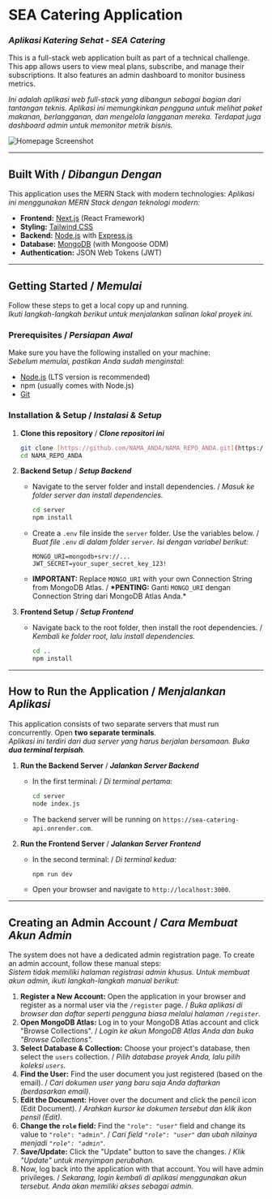 # SEA Catering Application

### _Aplikasi Katering Sehat - SEA Catering_

This is a full-stack web application built as part of a technical challenge. This app allows users to view meal plans, subscribe, and manage their subscriptions. It also features an admin dashboard to monitor business metrics.

_Ini adalah aplikasi web full-stack yang dibangun sebagai bagian dari tantangan teknis. Aplikasi ini memungkinkan pengguna untuk melihat paket makanan, berlangganan, dan mengelola langganan mereka. Terdapat juga dashboard admin untuk memonitor metrik bisnis._

![Homepage Screenshot](https://storage.googleapis.com/generativeai-downloads/images/2024/6/28/1719545802271816.png)

---

## Built With / _Dibangun Dengan_

This application uses the MERN Stack with modern technologies:
_Aplikasi ini menggunakan MERN Stack dengan teknologi modern:_

- **Frontend:** [Next.js](https://nextjs.org/) (React Framework)
- **Styling:** [Tailwind CSS](https://tailwindcss.com/)
- **Backend:** [Node.js](https://nodejs.org/) with [Express.js](https://expressjs.com/)
- **Database:** [MongoDB](https://www.mongodb.com/) (with Mongoose ODM)
- **Authentication:** JSON Web Tokens (JWT)

---

## Getting Started / _Memulai_

Follow these steps to get a local copy up and running.
<br>
_Ikuti langkah-langkah berikut untuk menjalankan salinan lokal proyek ini._

### Prerequisites / _Persiapan Awal_

Make sure you have the following installed on your machine:
<br>
_Sebelum memulai, pastikan Anda sudah menginstal:_

- [Node.js](https://nodejs.org/en/download/) (LTS version is recommended)
- npm (usually comes with Node.js)
- [Git](https://git-scm.com/downloads)

### Installation & Setup / _Instalasi & Setup_

1.  **Clone this repository** / **_Clone repositori ini_**

    ```bash
    git clone [https://github.com/NAMA_ANDA/NAMA_REPO_ANDA.git](https://github.com/NAMA_ANDA/NAMA_REPO_ANDA.git)
    cd NAMA_REPO_ANDA
    ```

2.  **Backend Setup** / **_Setup Backend_**

    - Navigate to the server folder and install dependencies. / _Masuk ke folder server dan install dependencies._
      ```bash
      cd server
      npm install
      ```
    - Create a `.env` file inside the `server` folder. Use the variables below. / _Buat file `.env` di dalam folder `server`. Isi dengan variabel berikut:_
      ```env
      MONGO_URI=mongodb+srv://...
      JWT_SECRET=your_super_secret_key_123!
      ```
    - **IMPORTANT:** Replace `MONGO_URI` with your own Connection String from MongoDB Atlas. / **\*PENTING:** Ganti `MONGO_URI` dengan Connection String dari MongoDB Atlas Anda.\*

3.  **Frontend Setup** / **_Setup Frontend_**
    - Navigate back to the root folder, then install the root dependencies. / _Kembali ke folder root, lalu install dependencies._
      ```bash
      cd ..
      npm install
      ```

---

## How to Run the Application / _Menjalankan Aplikasi_

This application consists of two separate servers that must run concurrently. Open **two separate terminals**.
<br>
_Aplikasi ini terdiri dari dua server yang harus berjalan bersamaan. Buka **dua terminal terpisah**._

1.  **Run the Backend Server** / **_Jalankan Server Backend_**

    - In the first terminal: / _Di terminal pertama:_
      ```bash
      cd server
      node index.js
      ```
    - The backend server will be running on `https://sea-catering-api.onrender.com`.

2.  **Run the Frontend Server** / **_Jalankan Server Frontend_**
    - In the second terminal: / _Di terminal kedua:_
      ```bash
      npm run dev
      ```
    - Open your browser and navigate to `http://localhost:3000`.

---

## Creating an Admin Account / _Cara Membuat Akun Admin_

The system does not have a dedicated admin registration page. To create an admin account, follow these manual steps:
<br>
_Sistem tidak memiliki halaman registrasi admin khusus. Untuk membuat akun admin, ikuti langkah-langkah manual berikut:_

1.  **Register a New Account:** Open the application in your browser and register as a normal user via the `/register` page. / _Buka aplikasi di browser dan daftar seperti pengguna biasa melalui halaman `/register`._
2.  **Open MongoDB Atlas:** Log in to your MongoDB Atlas account and click "Browse Collections". / _Login ke akun MongoDB Atlas Anda dan buka "Browse Collections"._
3.  **Select Database & Collection:** Choose your project's database, then select the `users` collection. / _Pilih database proyek Anda, lalu pilih koleksi `users`._
4.  **Find the User:** Find the user document you just registered (based on the email). / _Cari dokumen user yang baru saja Anda daftarkan (berdasarkan email)._
5.  **Edit the Document:** Hover over the document and click the pencil icon (Edit Document). / _Arahkan kursor ke dokumen tersebut dan klik ikon pensil (Edit)._
6.  **Change the `role` field:** Find the `"role": "user"` field and change its value to `"role": "admin"`. / _Cari field `"role": "user"` dan ubah nilainya menjadi `"role": "admin"`._
7.  **Save/Update:** Click the "Update" button to save the changes. / _Klik "Update" untuk menyimpan perubahan._
8.  Now, log back into the application with that account. You will have admin privileges. / _Sekarang, login kembali di aplikasi menggunakan akun tersebut. Anda akan memiliki akses sebagai admin._
